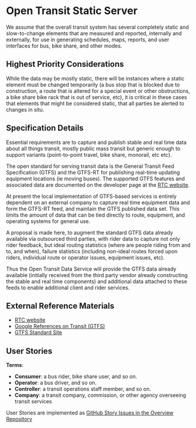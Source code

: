 <!--
 Copyright (C) 2022 Innovate for Vegas Foundation
 
 This file is part of ov-open-transit.
 
 ov-open-transit is free software: you can redistribute it and/or modify
 it under the terms of the GNU General Public License as published by
 the Free Software Foundation, either version 3 of the License, or
 (at your option) any later version.
 
 ov-open-transit is distributed in the hope that it will be useful,
 but WITHOUT ANY WARRANTY; without even the implied warranty of
 MERCHANTABILITY or FITNESS FOR A PARTICULAR PURPOSE.  See the
 GNU General Public License for more details.
 
 You should have received a copy of the GNU General Public License
 along with ov-open-transit.  If not, see <http://www.gnu.org/licenses/>.
-->

# Open Transit Static Server

We assume that the overall transit system has several completely static and slow-to-change elements that are measured and reported, internally and externally, for use in generating schedules, maps, reports, and user interfaces for bus, bike share, and other modes.

## Highest Priority Considerations

While the data may be mostly static, there will be instances where a static element must be changed temporarily (a bus stop that is blocked due to construction, a route that is altered for a special event or other obstructions, a bike share bike rack that is out of service, etc), it is critical in these cases that elements that might be considered static, that all parties be alerted to changes in situ.

## Specification Details

Essential requirements are to capture and publish stable and real time data about all things transit, mostly public mass transit but generic enough to support variants (point-to-point travel, bike share, monorail, etc etc).

The open standard for serving transit data is the General Transit Feed Specification (GTFS) and the GTFS-RT for publishing real-time updating equipment locations (ie moving buses). The supported GTFS features and associated data are documented on the developer page at the [RTC website](https://www.rtcsnv.com/ways-to-travel/transit-services/for-developers/).

At present the local implementation of GTFS-based services is entirely dependent on an external company to capture real time equipment data and form the GTFS-RT feed, and maintain the GTFS published data set. This limits the amount of data that can be tied directly to route, equipment, and operating systems for general use.

A proposal is made here, to augment the standard GTFS data already available via outsourced third parties, with rider data to capture not only rider feedback, but ideal routing statistics (where are people riding from and to, and when), failure statistics (including non-ideal routes forced upon riders, individual route or operator issues, equipment issues, etc).

Thus the Open Transit Data Service will provide the GTFS data already available (initially received from the third party vendor already constructing the stable and real time components) and additional data attached to these feeds to enable additional client and rider services.

## External Reference Materials

- [RTC website](https://www.rtcsnv.com/ways-to-travel/transit-services/for-developers/)
- [Google References on Transit (GTFS)](https://developers.google.com/transit/site-map)
- [GTFS Standard Site](https://gtfs.org/)

## User Stories

**Terms**:

- **Consumer**: a bus rider, bike share user, and so on.
- **Operator**: a bus driver, and so on.
- **Controller**: a transit operations staff member, and so on.
- **Company**: a transit company, commission, or other agency overseeing transit services

User Stories are implemented as [GitHub Story Issues in the Overview Repository](https://github.com/InnovateForVegas/ov-open-transit/issues)
